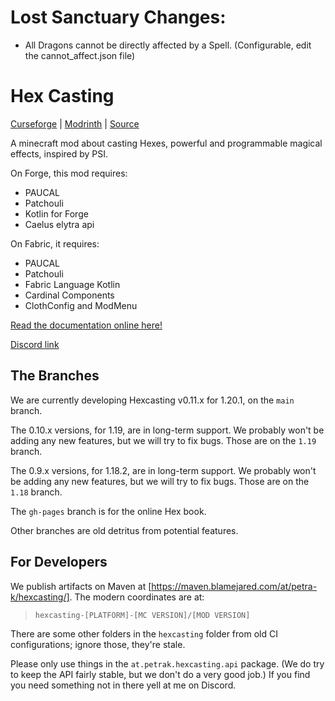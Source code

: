 # Lost Sanctuary Changes:
- All Dragons cannot be directly affected by a Spell. (Configurable, edit the cannot_affect.json file)

# Hex Casting

[Curseforge](https://www.curseforge.com/minecraft/mc-mods/hexcasting) | [Modrinth](https://modrinth.com/mod/hex-casting)
| [Source](https://github.com/gamma-delta/HexMod)

A minecraft mod about casting Hexes, powerful and programmable magical effects, inspired by PSI.

On Forge, this mod requires:

- PAUCAL
- Patchouli
- Kotlin for Forge
- Caelus elytra api

On Fabric, it requires:

- PAUCAL
- Patchouli
- Fabric Language Kotlin
- Cardinal Components
- ClothConfig and ModMenu

[Read the documentation online here!](https://fallingcolors.github.io/HexMod/)

[Discord link](https://discord.gg/4xxHGYteWk)

## The Branches

We are currently developing Hexcasting v0.11.x for 1.20.1, on the `main` branch.

The 0.10.x versions, for 1.19, are in long-term support. We probably won't be adding any new features, but we will try
to fix bugs. Those are on the `1.19` branch.

The 0.9.x versions, for 1.18.2, are in long-term support. We probably won't be adding any new features, but we will try
to fix bugs. Those are on the `1.18` branch.

The `gh-pages` branch is for the online Hex book.

Other branches are old detritus from potential features.

## For Developers

We publish artifacts on Maven at [https://maven.blamejared.com/at/petra-k/hexcasting/]. The modern coordinates are at:

> `hexcasting-[PLATFORM]-[MC VERSION]/[MOD VERSION]`

There are some other folders in the `hexcasting` folder from old CI configurations; ignore those, they're stale.

Please only use things in the `at.petrak.hexcasting.api` package. (We do try to keep the API fairly stable, but we don't
do a very good job.) If you find you need something not in there yell at me on Discord.
